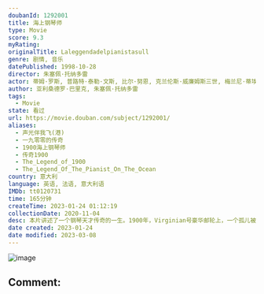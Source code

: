 ```yaml
---
doubanId: 1292001
title: 海上钢琴师
type: Movie
score: 9.3
myRating: 
originalTitle: Laleggendadelpianistasull
genre: 剧情, 音乐
datePublished: 1998-10-28
director: 朱塞佩·托纳多雷
actor: 蒂姆·罗斯, 普路特·泰勒·文斯, 比尔·努恩, 克兰伦斯·威廉姆斯三世, 梅兰尼·蒂埃里, 皮特·沃恩, 尼尔·奥布赖恩, 阿尔贝托·巴斯克斯, 加布里埃莱·拉维亚, 科里·巴克, 西德尼·科尔, undefined, 尼古拉·迪·平托, 费米·依鲁福祖, 伊斯顿·盖奇, 凯文·麦克纳利, 布莱恩·普林格, 沙拉·鲁宾, 希思科特·威廉姆斯, 阿妮妲·扎格利亚, 安吉洛·迪洛雷塔, 吉达·布塔, 曲敬国
author: 亚利桑德罗·巴里克, 朱塞佩·托纳多雷
tags:
  - Movie
state: 看过
url: https://movie.douban.com/subject/1292001/
aliases:
  - 声光伴我飞(港)
  - 一九零零的传奇
  - 1900海上钢琴师
  - 传奇1900
  - The_Legend_of_1900
  - The_Legend_Of_The_Pianist_On_The_Ocean
country: 意大利
language: 英语, 法语, 意大利语
IMDb: tt0120731
time: 165分钟
createTime: 2023-01-24 01:12:19
collectionDate: 2020-11-04
desc: 本片讲述了一个钢琴天才传奇的一生。1900年，Virginian号豪华邮轮上，一个孤儿被遗弃在头等舱，由船上的水手抚养长大，取名1900（蒂姆•罗斯饰）。1900慢慢长大，显示出了无师自通的非凡钢...
date created: 2023-01-24
date modified: 2023-03-08
---
```


![image](p2574551676.jpg)

Comment:
---
